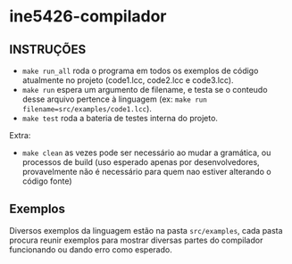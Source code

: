 # ine5426-compilador

## INSTRUÇÕES

- `make run_all` roda o programa em todos os exemplos de código atualmente no projeto (code1.lcc, code2.lcc e code3.lcc).
- `make run` espera um argumento de filename, e testa se o conteudo desse arquivo pertence à linguagem (ex: `make run filename=src/examples/code1.lcc`).
- `make test` roda a bateria de testes interna do projeto.

Extra:
- `make clean` as vezes pode ser necessário ao mudar a gramática, ou processos de build (uso esperado apenas por desenvolvedores, provavelmente não é necessário para quem nao estiver alterando o código fonte)

## Exemplos
Diversos exemplos da linguagem estão na pasta `src/examples`, cada pasta procura reunir exemplos para mostrar diversas partes do compilador funcionando ou dando erro como esperado.

